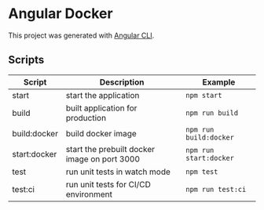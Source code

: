 # Angular Docker

This project was generated with [Angular CLI](https://github.com/angular/angular-cli).

## Scripts

| Script       | Description                                  | Example                             |
| ------------ | -------------------------------------------- | ----------------------------------- |
| start        | start the application                        | `npm start` |
| build        | built application for production             | `npm run build`                        |
| build:docker | build docker image                           | `npm run build:docker`                 |
| start:docker | start the prebuilt docker image on port 3000 | `npm run start:docker`                 |
| test         | run unit tests in watch mode                 | `npm test`                         |
| test:ci      | run unit tests for CI/CD environment         | `npm run test:ci`                      |
